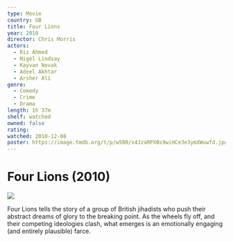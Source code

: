 ```yaml
---
type: Movie
country: GB
title: Four Lions
year: 2010
director: Chris Morris
actors:
  - Riz Ahmed
  - Nigel Lindsay
  - Kayvan Novak
  - Adeel Akhtar
  - Arsher Ali
genre:
  - Comedy
  - Crime
  - Drama
length: 1h 37m
shelf: watched
owned: false
rating:
watched: 2010-12-08
poster: https://image.tmdb.org/t/p/w500/x4JzaRPXBs9wiHCe3e3ymXWuwfd.jpg
---
```


# Four Lions (2010)

![](https://image.tmdb.org/t/p/w500/x4JzaRPXBs9wiHCe3e3ymXWuwfd.jpg)

Four Lions tells the story of a group of British jihadists who push their abstract dreams of glory to the breaking point. As the wheels fly off, and their competing ideologies clash, what emerges is an emotionally engaging (and entirely plausible) farce.
